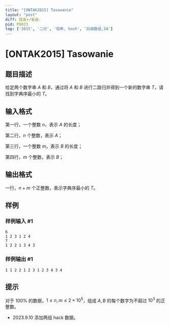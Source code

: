 ```yaml
---
title: "[ONTAK2015] Tasowanie"
layout: "post"
diff: 提高+/省选-
pid: P8023
tag: ['2015', '二分', '哈希, hash', '后缀数组,SA']
---
```

# [ONTAK2015] Tasowanie
## 题目描述

给定两个数字串 $A$ 和 $B$，通过将 $A$ 和 $B$ 进行二路归并得到一个新的数字串 $T$，请找到字典序最小的 $T$。
## 输入格式

第一行，一个整数 $n$，表示 $A$ 的长度；

第二行，$n$ 个整数，表示 $A$；

第三行，一个整数 $m$，表示 $B$ 的长度；

第四行，$m$ 个整数，表示 $B$；
## 输出格式

一行，$n + m$ 个正整数，表示字典序最小的 $T$。
## 样例

### 样例输入 #1
```
6
1 2 3 1 2 4
7
1 2 2 1 3 4 3
```
### 样例输出 #1
```
1 1 2 2 1 2 3 1 2 3 4 3 4
```
## 提示

对于 $100\%$ 的数据，$1 \leq n, m \leq 2 \times 10^5$，组成 $A, B$ 的每个数字为不超过 $10^3$ 的正整数。

- 2023.9.10 添加两组 hack 数据。
